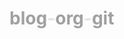 <style>h1{color:e3e3e3;}a{text-decoration:none; color:a0a0a0;}a:hover{color:black;}</style>

[blog](http://wikipedia.org/wiki/Blog "web log")-[org](http://orgmode.org "emacs org-mode")-[git](http://git-scm.com/ "open source, distributed, version controll")
================================================================================
